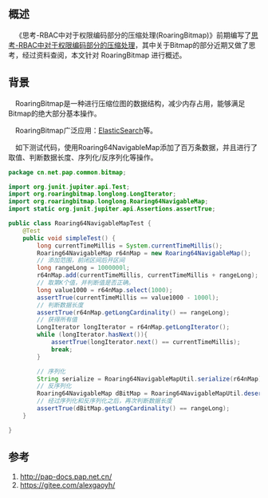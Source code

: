 ## 概述

&ensp;&ensp;《思考-RBAC中对于权限编码部分的压缩处理(RoaringBitmap)》前期编写了[思考-RBAC中对于权限编码部分的压缩处理](https://pap-docs.pap.net.cn/#/md/design/permission/rethink-rbac-permission-code)，其中关于Bitmap的部分近期又做了思考，经过资料查阅，本文针对 RoaringBitmap 进行概述。

## 背景

&ensp;&ensp;RoaringBitmap是一种进行压缩位图的数据结构，减少内存占用，能够满足Bitmap的绝大部分基本操作。

&ensp;&ensp;RoaringBitmap广泛应用：[ElasticSearch](https://www.elastic.co/cn/blog/frame-of-reference-and-roaring-bitmaps)等。

&ensp;&ensp;如下测试代码，使用Roaring64NavigableMap添加了百万条数据，并且进行了取值、判断数据长度、序列化/反序列化等操作。

```java
package cn.net.pap.common.bitmap;

import org.junit.jupiter.api.Test;
import org.roaringbitmap.longlong.LongIterator;
import org.roaringbitmap.longlong.Roaring64NavigableMap;
import static org.junit.jupiter.api.Assertions.assertTrue;

public class Roaring64NavigableMapTest {
    @Test
    public void simpleTest() {
        long currentTimeMillis = System.currentTimeMillis();
        Roaring64NavigableMap r64nMap = new Roaring64NavigableMap();
        // 添加范围，前闭区间后开区间
        long rangeLong = 1000000l;
        r64nMap.add(currentTimeMillis, currentTimeMillis + rangeLong);
        // 取第K个值，并判断值是否正确。
        long value1000 = r64nMap.select(1000);
        assertTrue(currentTimeMillis == value1000 - 1000l);
        // 判断数据长度
        assertTrue(r64nMap.getLongCardinality() == rangeLong);
        // 获得所有值
        LongIterator longIterator = r64nMap.getLongIterator();
        while (longIterator.hasNext()){
            assertTrue(longIterator.next() == currentTimeMillis);
            break;
        }

        // 序列化
        String serialize = Roaring64NavigableMapUtil.serialize(r64nMap);
        // 反序列化
        Roaring64NavigableMap dBitMap = Roaring64NavigableMapUtil.deserialize(serialize);
        // 经过序列化和反序列化之后，再次判断数据长度
        assertTrue(dBitMap.getLongCardinality() == rangeLong);
    }

}

```

## 参考

1. http://pap-docs.pap.net.cn/
2. https://gitee.com/alexgaoyh/
